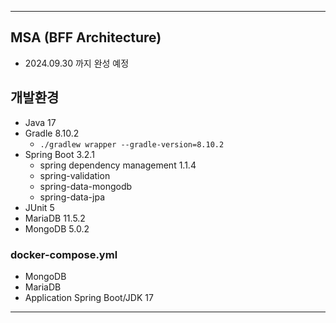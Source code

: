 ----
## MSA (BFF Architecture)
- 2024.09.30 까지 완성 예정

## 개발환경

- Java 17
- Gradle 8.10.2
  - `./gradlew wrapper --gradle-version=8.10.2`
- Spring Boot 3.2.1
    - spring dependency management 1.1.4
    - spring-validation
    - spring-data-mongodb
    - spring-data-jpa
- JUnit 5
- MariaDB 11.5.2
- MongoDB 5.0.2

### docker-compose.yml
- MongoDB
- MariaDB
- Application Spring Boot/JDK 17

----



